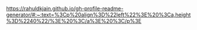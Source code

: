 https://rahuldkjain.github.io/gh-profile-readme-generator/#:~:text=%3Cp%20align%3D%22left%22%3E%20%3Ca,height%3D%2240%22/%3E%20%3C/a%3E%20%3C/p%3E
